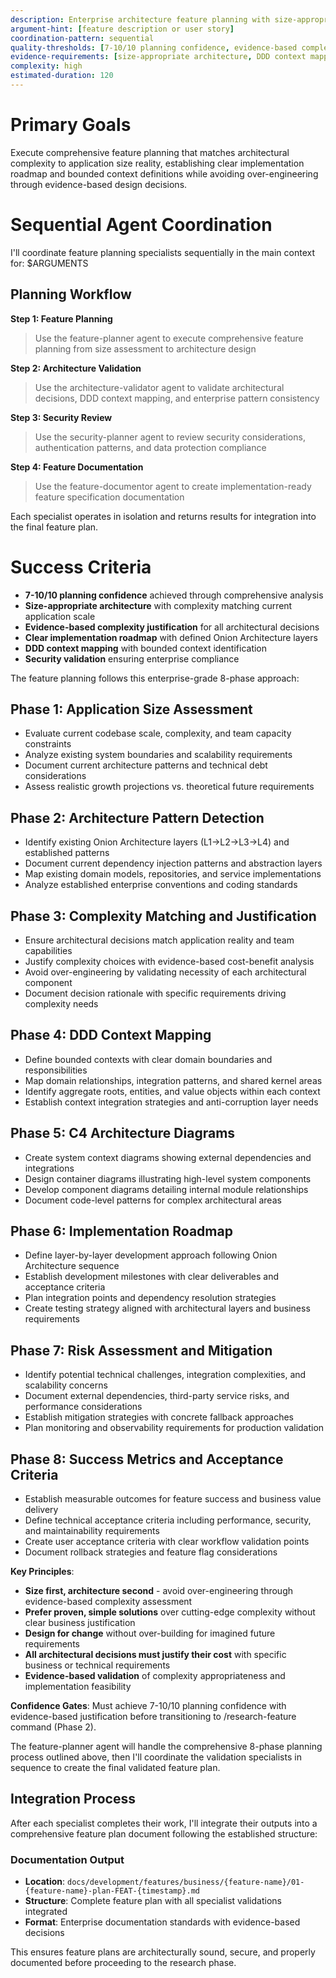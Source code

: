 ```yaml
---
description: Enterprise architecture feature planning with size-appropriate complexity assessment
argument-hint: [feature description or user story]
coordination-pattern: sequential
quality-thresholds: [7-10/10 planning confidence, evidence-based complexity justification]
evidence-requirements: [size-appropriate architecture, DDD context mapping, clear implementation roadmap, risk mitigation strategy]
complexity: high
estimated-duration: 120
---
```


# Primary Goals
Execute comprehensive feature planning that matches architectural complexity to application size reality, establishing clear implementation roadmap and bounded context definitions while avoiding over-engineering through evidence-based design decisions.

# Sequential Agent Coordination

I'll coordinate feature planning specialists sequentially in the main context for: $ARGUMENTS

## Planning Workflow

**Step 1: Feature Planning**
> Use the feature-planner agent to execute comprehensive feature planning from size assessment to architecture design

**Step 2: Architecture Validation** 
> Use the architecture-validator agent to validate architectural decisions, DDD context mapping, and enterprise pattern consistency

**Step 3: Security Review**
> Use the security-planner agent to review security considerations, authentication patterns, and data protection compliance

**Step 4: Feature Documentation**
> Use the feature-documentor agent to create implementation-ready feature specification documentation

Each specialist operates in isolation and returns results for integration into the final feature plan.

# Success Criteria
- **7-10/10 planning confidence** achieved through comprehensive analysis
- **Size-appropriate architecture** with complexity matching current application scale  
- **Evidence-based complexity justification** for all architectural decisions
- **Clear implementation roadmap** with defined Onion Architecture layers
- **DDD context mapping** with bounded context identification
- **Security validation** ensuring enterprise compliance

The feature planning follows this enterprise-grade 8-phase approach:

## Phase 1: Application Size Assessment
- Evaluate current codebase scale, complexity, and team capacity constraints
- Analyze existing system boundaries and scalability requirements
- Document current architecture patterns and technical debt considerations
- Assess realistic growth projections vs. theoretical future requirements

## Phase 2: Architecture Pattern Detection
- Identify existing Onion Architecture layers (L1→L2→L3→L4) and established patterns
- Document current dependency injection patterns and abstraction layers
- Map existing domain models, repositories, and service implementations
- Analyze established enterprise conventions and coding standards

## Phase 3: Complexity Matching and Justification
- Ensure architectural decisions match application reality and team capabilities
- Justify complexity choices with evidence-based cost-benefit analysis
- Avoid over-engineering by validating necessity of each architectural component
- Document decision rationale with specific requirements driving complexity needs

## Phase 4: DDD Context Mapping
- Define bounded contexts with clear domain boundaries and responsibilities
- Map domain relationships, integration patterns, and shared kernel areas
- Identify aggregate roots, entities, and value objects within each context
- Establish context integration strategies and anti-corruption layer needs

## Phase 5: C4 Architecture Diagrams
- Create system context diagrams showing external dependencies and integrations
- Design container diagrams illustrating high-level system components
- Develop component diagrams detailing internal module relationships
- Document code-level patterns for complex architectural areas

## Phase 6: Implementation Roadmap
- Define layer-by-layer development approach following Onion Architecture sequence
- Establish development milestones with clear deliverables and acceptance criteria
- Plan integration points and dependency resolution strategies
- Create testing strategy aligned with architectural layers and business requirements

## Phase 7: Risk Assessment and Mitigation
- Identify potential technical challenges, integration complexities, and scalability concerns
- Document external dependencies, third-party service risks, and performance considerations
- Establish mitigation strategies with concrete fallback approaches
- Plan monitoring and observability requirements for production validation

## Phase 8: Success Metrics and Acceptance Criteria
- Establish measurable outcomes for feature success and business value delivery
- Define technical acceptance criteria including performance, security, and maintainability requirements
- Create user acceptance criteria with clear workflow validation points
- Document rollback strategies and feature flag considerations

**Key Principles**:
- **Size first, architecture second** - avoid over-engineering through evidence-based complexity assessment
- **Prefer proven, simple solutions** over cutting-edge complexity without clear business justification
- **Design for change** without over-building for imagined future requirements
- **All architectural decisions must justify their cost** with specific business or technical requirements
- **Evidence-based validation** of complexity appropriateness and implementation feasibility

**Confidence Gates**: Must achieve 7-10/10 planning confidence with evidence-based justification before transitioning to /research-feature command (Phase 2).

The feature-planner agent will handle the comprehensive 8-phase planning process outlined above, then I'll coordinate the validation specialists in sequence to create the final validated feature plan.

## Integration Process

After each specialist completes their work, I'll integrate their outputs into a comprehensive feature plan document following the established structure:

### Documentation Output
- **Location**: `docs/development/features/business/{feature-name}/01-{feature-name}-plan-FEAT-{timestamp}.md`
- **Structure**: Complete feature plan with all specialist validations integrated
- **Format**: Enterprise documentation standards with evidence-based decisions

This ensures feature plans are architecturally sound, secure, and properly documented before proceeding to the research phase.